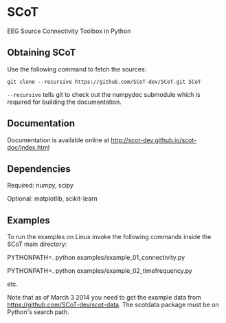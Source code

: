 SCoT
====

EEG Source Connectivity Toolbox in Python


Obtaining SCoT
--------------

Use the following command to fetch the sources:

    git clone --recursive https://github.com/SCoT-dev/SCoT.git SCoT
    
`--recursive` tells git to check out the numpydoc submodule which is required for building the documentation.


Documentation
-------------
Documentation is available online at http://scot-dev.github.io/scot-doc/index.html


Dependencies
------------
Required: numpy, scipy

Optional: matplotlib, scikit-learn


Examples
--------

To run the examples on Linux invoke the following commands inside the SCoT main directory:

PYTHONPATH=. python examples/example_01_connectivity.py

PYTHONPATH=. python examples/example_02_timefrequency.py

etc.


Note that as of March 3 2014 you need to get the example data from https://github.com/SCoT-dev/scot-data. The scotdata package must be on Python's search path.
